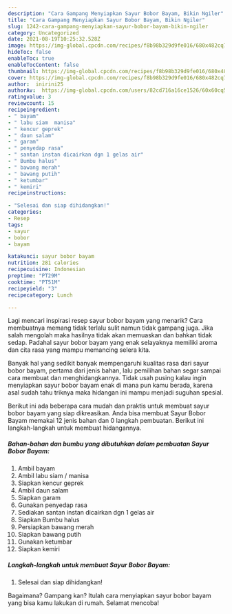 ```yaml
---
description: "Cara Gampang Menyiapkan Sayur Bobor Bayam, Bikin Ngiler"
title: "Cara Gampang Menyiapkan Sayur Bobor Bayam, Bikin Ngiler"
slug: 1242-cara-gampang-menyiapkan-sayur-bobor-bayam-bikin-ngiler
category: Uncategorized
date: 2021-08-19T10:25:32.528Z
image: https://img-global.cpcdn.com/recipes/f8b98b329d9fe016/680x482cq70/sayur-bobor-bayam-foto-resep-utama.jpg
hideToc: false
enableToc: true
enableTocContent: false
thumbnail: https://img-global.cpcdn.com/recipes/f8b98b329d9fe016/680x482cq70/sayur-bobor-bayam-foto-resep-utama.jpg
cover: https://img-global.cpcdn.com/recipes/f8b98b329d9fe016/680x482cq70/sayur-bobor-bayam-foto-resep-utama.jpg
author:  inirini25
authorAv:  https://img-global.cpcdn.com/users/82cd716a16ce1526/60x60cq50/avatar.jpg
ratingvalue: 3
reviewcount: 15
recipeingredient:
- " bayam"
- " labu siam  manisa"
- " kencur geprek"
- " daun salam"
- " garam"
- " penyedap rasa"
- " santan instan dicairkan dgn 1 gelas air"
- " Bumbu halus"
- " bawang merah"
- " bawang putih"
- " ketumbar"
- " kemiri"
recipeinstructions:

- "Selesai dan siap dihidangkan!"
categories:
- Resep
tags:
- sayur
- bobor
- bayam

katakunci: sayur bobor bayam 
nutrition: 281 calories
recipecuisine: Indonesian
preptime: "PT29M"
cooktime: "PT51M"
recipeyield: "3"
recipecategory: Lunch

---
```



Lagi mencari inspirasi resep sayur bobor bayam yang menarik? Cara membuatnya memang tidak terlalu sulit namun tidak gampang juga. Jika salah mengolah maka hasilnya tidak akan memuaskan dan bahkan tidak sedap. Padahal sayur bobor bayam yang enak selayaknya memiliki aroma dan cita rasa yang mampu memancing selera kita.




Banyak hal yang sedikit banyak mempengaruhi kualitas rasa dari sayur bobor bayam, pertama dari jenis bahan, lalu pemilihan bahan segar sampai cara membuat dan menghidangkannya. Tidak usah pusing kalau ingin menyiapkan sayur bobor bayam enak di mana pun kamu berada, karena asal sudah tahu triknya maka hidangan ini mampu menjadi suguhan spesial.


Berikut ini ada beberapa cara mudah dan praktis untuk membuat sayur bobor bayam yang siap dikreasikan. Anda bisa membuat Sayur Bobor Bayam memakai 12 jenis bahan dan 0 langkah pembuatan. Berikut ini langkah-langkah untuk membuat hidangannya.

<!--inarticleads1-->

##### Bahan-bahan dan bumbu yang dibutuhkan dalam pembuatan Sayur Bobor Bayam:

1. Ambil  bayam
1. Ambil  labu siam / manisa
1. Siapkan  kencur geprek
1. Ambil  daun salam
1. Siapkan  garam
1. Gunakan  penyedap rasa
1. Sediakan  santan instan dicairkan dgn 1 gelas air
1. Siapkan  Bumbu halus
1. Persiapkan  bawang merah
1. Siapkan  bawang putih
1. Gunakan  ketumbar
1. Siapkan  kemiri




<!--inarticleads2-->

##### Langkah-langkah untuk membuat Sayur Bobor Bayam:


1. Selesai dan siap dihidangkan!



Bagaimana? Gampang kan? Itulah cara menyiapkan sayur bobor bayam yang bisa kamu lakukan di rumah. Selamat mencoba!

